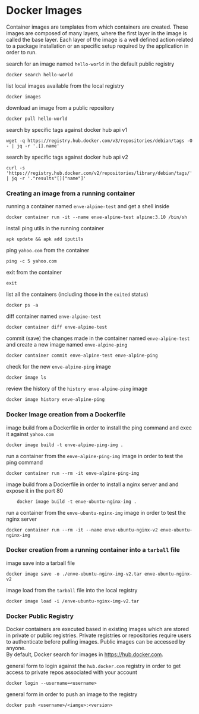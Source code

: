 # Docker Images
Container images are templates from which containers are created. These images are composed of many layers, where the first layer in the image is called the base layer. Each layer of the image is a well defined action related to a package installation or an specific setup required by the application in order to run.


search for an image named `hello-world` in the default public registry

    docker search hello-world

list local images available from the local registry

    docker images

download an image from a public repository

    docker pull hello-world

search by specific tags against docker hub api v1

    wget -q https://registry.hub.docker.com/v3/repositories/debian/tags -O - | jq -r '.[].name'

search by specific tags against docker hub api v2

    curl -s 'https://registry.hub.docker.com/v2/repositories/library/debian/tags/' | jq -r '."results"[]["name"]'

### Creating an image from a running container
running a container named `enve-alpine-test` and get a shell inside

    docker container run -it --name enve-alpine-test alpine:3.10 /bin/sh

install ping utils in the running container

    apk update && apk add iputils


ping `yahoo.com` from the container

    ping -c 5 yahoo.com


exit from the container

    exit


list all the containers (including those in the `exited` status)

    docker ps -a


diff container named `enve-alpine-test`

    docker container diff enve-alpine-test


commit (save) the changes made in the container named `enve-alpine-test` and create a new image named `enve-alpine-ping`

    docker container commit enve-alpine-test enve-alpine-ping

check for the new `enve-alpine-ping` image

    docker image ls

review the history of the `history enve-alpine-ping` image

    docker image history enve-alpine-ping


### Docker Image creation from a Dockerfile
image build from a Dockerfile in order to install the ping command and exec it against `yahoo.com`

    docker image build -t enve-alpine-ping-img .


run a container from the `enve-alpine-ping-img` image in order to test the ping command

    docker container run --rm -it enve-alpine-ping-img


image build from a Dockerfile in order to install a nginx server and and expose it in the port 80

        docker image build -t enve-ubuntu-nginx-img .


run a container from the `enve-ubuntu-nginx-img` image in order to test the nginx server

    docker container run --rm -it --name enve-ubuntu-nginx-v2 enve-ubuntu-nginx-img

### Docker creation from a running container into a `tarball` file
image save into a tarball file

    docker image save -o ./enve-ubuntu-nginx-img-v2.tar enve-ubuntu-nginx-v2

image load from the `tarball` file into the local registry

    docker image load -i /enve-ubuntu-nginx-img-v2.tar


### Docker Public Registry
Docker containers are executed based in existing images which are stored in private or public registries. Private registries or repositories require users to authenticate before pulling images. Public images can be accessed by anyone. </br>
By default, Docker search for images in https://hub.docker.com. </br>

general form to login against the `hub.docker.com` registry in order to get access to private repos associated with your account

    docker login --username=<username>

general form in order to push an image to the registry

    docker push <username>/<iamge>:<version>
